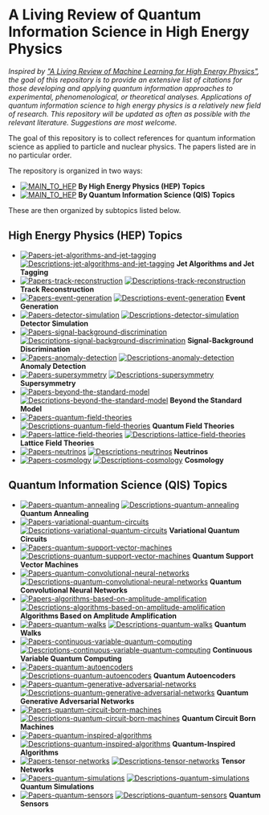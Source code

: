 #  **A Living Review of Quantum Information Science in High Energy Physics**

*Inspired by <a href="https://iml-wg.github.io/HEPML-LivingReview/">"A Living Review of Machine Learning for High Energy Physics"</a>, the goal of this repository is to provide an extensive list of citations for those developing and applying quantum information approaches to experimental, phenomenological, or theoretical analyses.  Applications of quantum information science to high energy physics is a relatively new field of research.  This repository will be updated as often as possible with the relevant literature.  Suggestions are most welcome.*

The goal of this repository is to collect references for quantum information science as applied to particle and nuclear physics. The papers listed are in no particular order. 

The repository is organized in two ways: 
* [![MAIN_TO_HEP](https://img.shields.io/badge/Link_to-HEP-5BC0EB)](/BY_HEP#readme) **By High Energy Physics (HEP) Topics** 
* [![MAIN_TO_HEP](https://img.shields.io/badge/Link_to-QIS-9BC53D)](/BY_QIS#readme) **By Quantum Information Science (QIS) Topics** 

These are then organized by subtopics listed below. 

##  **High Energy Physics (HEP) Topics**

* [![Papers-jet-algorithms-and-jet-tagging](https://img.shields.io/badge/Link_to-Papers-AA96DA)](/BY_HEP/README.md#jet-algorithms-and-jet-tagging-) [![Descriptions-jet-algorithms-and-jet-tagging](https://img.shields.io/badge/Link_to-Description-0066CC)](/BY_HEP/CATEGORIES.md#jet-algorithms-and-jet-tagging-) **Jet Algorithms and Jet Tagging**  
* [![Papers-track-reconstruction](https://img.shields.io/badge/Link_to-Papers-AA96DA)](/BY_HEP/README.md#track-reconstruction-) [![Descriptions-track-reconstruction](https://img.shields.io/badge/Link_to-Description-0066CC)](/BY_HEP/CATEGORIES.md#track-reconstruction-) **Track Reconstruction**  
* [![Papers-event-generation](https://img.shields.io/badge/Link_to-Papers-AA96DA)](/BY_HEP/README.md#event-generation-) [![Descriptions-event-generation](https://img.shields.io/badge/Link_to-Description-0066CC)](/BY_HEP/CATEGORIES.md#event-generation-) **Event Generation**  
* [![Papers-detector-simulation](https://img.shields.io/badge/Link_to-Papers-AA96DA)](/BY_HEP/README.md#detector-simulation-) [![Descriptions-detector-simulation](https://img.shields.io/badge/Link_to-Description-0066CC)](/BY_HEP/CATEGORIES.md#detector-simulation-) **Detector Simulation**  
* [![Papers-signal-background-discrimination](https://img.shields.io/badge/Link_to-Papers-AA96DA)](/BY_HEP/README.md#signal-background-discrimination-) [![Descriptions-signal-background-discrimination](https://img.shields.io/badge/Link_to-Description-0066CC)](/BY_HEP/CATEGORIES.md#signal-background-discrimination-) **Signal-Background Discrimination**  
* [![Papers-anomaly-detection](https://img.shields.io/badge/Link_to-Papers-AA96DA)](/BY_HEP/README.md#anomaly-detection-) [![Descriptions-anomaly-detection](https://img.shields.io/badge/Link_to-Description-0066CC)](/BY_HEP/CATEGORIES.md#anomaly-detection-) **Anomaly Detection**  
* [![Papers-supersymmetry](https://img.shields.io/badge/Link_to-Papers-AA96DA)](/BY_HEP/README.md#supersymmetry-) [![Descriptions-supersymmetry](https://img.shields.io/badge/Link_to-Description-0066CC)](/BY_HEP/CATEGORIES.md#supersymmetry-) **Supersymmetry**  
* [![Papers-beyond-the-standard-model](https://img.shields.io/badge/Link_to-Papers-AA96DA)](/BY_HEP/README.md#beyond-the-standard-model-) [![Descriptions-beyond-the-standard-model](https://img.shields.io/badge/Link_to-Description-0066CC)](/BY_HEP/CATEGORIES.md#beyond-the-standard-model-) **Beyond the Standard Model**  
* [![Papers-quantum-field-theories](https://img.shields.io/badge/Link_to-Papers-AA96DA)](/BY_HEP/README.md#quantum-field-theories-) [![Descriptions-quantum-field-theories](https://img.shields.io/badge/Link_to-Description-0066CC)](/BY_HEP/CATEGORIES.md#quantum-field-theories-) **Quantum Field Theories**  
* [![Papers-lattice-field-theories](https://img.shields.io/badge/Link_to-Papers-AA96DA)](/BY_HEP/README.md#lattice-field-theories-) [![Descriptions-lattice-field-theories](https://img.shields.io/badge/Link_to-Description-0066CC)](/BY_HEP/CATEGORIES.md#lattice-field-theories-) **Lattice Field Theories**  
* [![Papers-neutrinos](https://img.shields.io/badge/Link_to-Papers-AA96DA)](/BY_HEP/README.md#neutrinos-) [![Descriptions-neutrinos](https://img.shields.io/badge/Link_to-Description-0066CC)](/BY_HEP/CATEGORIES.md#neutrinos-) **Neutrinos**  
* [![Papers-cosmology](https://img.shields.io/badge/Link_to-Papers-AA96DA)](/BY_HEP/README.md#cosmology-) [![Descriptions-cosmology](https://img.shields.io/badge/Link_to-Description-0066CC)](/BY_HEP/CATEGORIES.md#cosmology-) **Cosmology**  


##  **Quantum Information Science (QIS) Topics**

* [![Papers-quantum-annealing](https://img.shields.io/badge/Link_to-Papers-AA96DA)](/BY_QIS/README.md#quantum-annealing-) [![Descriptions-quantum-annealing](https://img.shields.io/badge/Link_to-Description-0066CC)](/BY_QIS/CATEGORIES.md#quantum-annealing-) **Quantum Annealing**  
* [![Papers-variational-quantum-circuits](https://img.shields.io/badge/Link_to-Papers-AA96DA)](/BY_QIS/README.md#variational-quantum-circuits-) [![Descriptions-variational-quantum-circuits](https://img.shields.io/badge/Link_to-Description-0066CC)](/BY_QIS/CATEGORIES.md#variational-quantum-circuits-) **Variational Quantum Circuits**  
* [![Papers-quantum-support-vector-machines](https://img.shields.io/badge/Link_to-Papers-AA96DA)](/BY_QIS/README.md#quantum-support-vector-machines-) [![Descriptions-quantum-support-vector-machines](https://img.shields.io/badge/Link_to-Description-0066CC)](/BY_QIS/CATEGORIES.md#quantum-support-vector-machines-) **Quantum Support Vector Machines**  
* [![Papers-quantum-convolutional-neural-networks](https://img.shields.io/badge/Link_to-Papers-AA96DA)](/BY_QIS/README.md#quantum-convolutional-neural-networks-) [![Descriptions-quantum-convolutional-neural-networks](https://img.shields.io/badge/Link_to-Description-0066CC)](/BY_QIS/CATEGORIES.md#quantum-convolutional-neural-networks-) **Quantum Convolutional Neural Networks**  
* [![Papers-algorithms-based-on-amplitude-amplification](https://img.shields.io/badge/Link_to-Papers-AA96DA)](/BY_QIS/README.md#algorithms-based-on-amplitude-amplification-) [![Descriptions-algorithms-based-on-amplitude-amplification](https://img.shields.io/badge/Link_to-Description-0066CC)](/BY_QIS/CATEGORIES.md#algorithms-based-on-amplitude-amplification-) **Algorithms Based on Amplitude Amplification**  
* [![Papers-quantum-walks](https://img.shields.io/badge/Link_to-Papers-AA96DA)](/BY_QIS/README.md#quantum-walks-) [![Descriptions-quantum-walks](https://img.shields.io/badge/Link_to-Description-0066CC)](/BY_QIS/CATEGORIES.md#quantum-walks-) **Quantum Walks**  
* [![Papers-continuous-variable-quantum-computing](https://img.shields.io/badge/Link_to-Papers-AA96DA)](/BY_QIS/README.md#continuous-variable-quantum-computing-) [![Descriptions-continuous-variable-quantum-computing](https://img.shields.io/badge/Link_to-Description-0066CC)](/BY_QIS/CATEGORIES.md#continuous-variable-quantum-computing-) **Continuous Variable Quantum Computing**  
* [![Papers-quantum-autoencoders](https://img.shields.io/badge/Link_to-Papers-AA96DA)](/BY_QIS/README.md#quantum-autoencoders-) [![Descriptions-quantum-autoencoders](https://img.shields.io/badge/Link_to-Description-0066CC)](/BY_QIS/CATEGORIES.md#quantum-autoencoders-) **Quantum Autoencoders**  
* [![Papers-quantum-generative-adversarial-networks](https://img.shields.io/badge/Link_to-Papers-AA96DA)](/BY_QIS/README.md#quantum-generative-adversarial-networks-) [![Descriptions-quantum-generative-adversarial-networks](https://img.shields.io/badge/Link_to-Description-0066CC)](/BY_QIS/CATEGORIES.md#quantum-generative-adversarial-networks-) **Quantum Generative Adversarial Networks**  
* [![Papers-quantum-circuit-born-machines](https://img.shields.io/badge/Link_to-Papers-AA96DA)](/BY_QIS/README.md#quantum-circuit-born-machines-) [![Descriptions-quantum-circuit-born-machines](https://img.shields.io/badge/Link_to-Description-0066CC)](/BY_QIS/CATEGORIES.md#quantum-circuit-born-machines-) **Quantum Circuit Born Machines**  
* [![Papers-quantum-inspired-algorithms](https://img.shields.io/badge/Link_to-Papers-AA96DA)](/BY_QIS/README.md#quantum-inspired-algorithms-) [![Descriptions-quantum-inspired-algorithms](https://img.shields.io/badge/Link_to-Description-0066CC)](/BY_QIS/CATEGORIES.md#quantum-inspired-algorithms-) **Quantum-Inspired Algorithms**  
* [![Papers-tensor-networks](https://img.shields.io/badge/Link_to-Papers-AA96DA)](/BY_QIS/README.md#tensor-networks-) [![Descriptions-tensor-networks](https://img.shields.io/badge/Link_to-Description-0066CC)](/BY_QIS/CATEGORIES.md#tensor-networks-) **Tensor Networks**  
* [![Papers-quantum-simulations](https://img.shields.io/badge/Link_to-Papers-AA96DA)](/BY_QIS/README.md#quantum-simulations-) [![Descriptions-quantum-simulations](https://img.shields.io/badge/Link_to-Description-0066CC)](/BY_QIS/CATEGORIES.md#quantum-simulations-) **Quantum Simulations**  
* [![Papers-quantum-sensors](https://img.shields.io/badge/Link_to-Papers-AA96DA)](/BY_QIS/README.md#quantum-sensors-) [![Descriptions-quantum-sensors](https://img.shields.io/badge/Link_to-Description-0066CC)](/BY_QIS/CATEGORIES.md#quantum-sensors-) **Quantum Sensors**  



